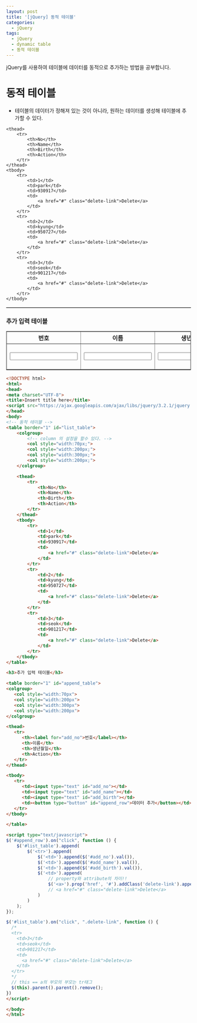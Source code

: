 ```yaml
---
layout: post
title: '[jQuery] 동적 테이블'
categories:
  - jQuery
tags:
  - jQuery
  - dynamic table
  - 동적 테이블
---
```



jQuery를 사용하여 테이블에 데이터를 동적으로 추가하는 방법을 공부합니다.



# 동적 테이블

- 테이블의 데이터가 정해져 있는 것이 아니라, 원하는 데이터를 생성해 테이블에 추가할 수 있다.


<div class="example">
<table border="1" id="list_table">
	<colgroup>
		<!-- column 의 설정을 할수 있다. -->
		<col style="width:50px;">
		<col style="width:60px;">
		<col style="width:80px;">
		<col style="width:50px;">
	</colgroup>

	<thead>
		<tr>
			<th>No</th>
			<th>Name</th>
			<th>Birth</th>
			<th>Action</th>
		</tr>
	</thead>
	<tbody>
		<tr>
			<td>1</td>
			<td>park</td>
			<td>930917</td>
			<td>
				<a href="#" class="delete-link">Delete</a>
			</td>
		</tr>
		<tr>
			<td>2</td>
			<td>kyung</td>
			<td>950727</td>
			<td>
				<a href="#" class="delete-link">Delete</a>
			</td>
		</tr>
		<tr>
			<td>3</td>
			<td>seok</td>
			<td>901217</td>
			<td>
				<a href="#" class="delete-link">Delete</a>
			</td>
		</tr>
	</tbody>
</table>

<h3>추가 입력 테이블</h3>

<table border="1" id="append_table">
<colgroup>
   <col style="width:70px">
   <col style="width:200px">
   <col style="width:300px">
   <col style="width:200px">
</colgroup>

<thead>
   <tr>
      <th><label for="add_no">번호</label></th>
      <th>이름</th>
      <th>생년월일</th>
      <th>Action</th>
   </tr>
</thead>

<tbody>
   <tr>
      <td><input type="text" id="add_no"></td>
      <td><input type="text" id="add_name"></td>
      <td><input type="text" id="add_birth"></td>
      <td><button type="button" id="append_row">데이터 추가</button></td>
   </tr>
</tbody>

</table>

<script type="text/javascript">
$('#append_row').on("click", function () {
	$('#list_table').append(
		$('<tr>').append(
			$('<td>').append($('#add_no').val()),
			$('<td>').append($('#add_name').val()),
			$('<td>').append($('#add_birth').val()),
			$('<td>').append(
				// property와 attribute의 차이!!
				$('<a>').prop('href', '#').addClass('delete-link').append('Delete')
				// <a href="#" class="delete-link">Delete</a>
			)
		)
	);
});

$('#list_table').on("click", ".delete-link", function () {
  // this == a의 부모의 부모는 tr태그
  $(this).parent().parent().remove();
})
</script>
</div>

```html
<!DOCTYPE html>
<html>
<head>
<meta charset="UTF-8">
<title>Insert title here</title>
<script src="https://ajax.googleapis.com/ajax/libs/jquery/3.2.1/jquery.min.js"></script>
</head>
<body>
<!-- 동적 테이블 -->
<table border="1" id="list_table">
	<colgroup>
		<!-- column 의 설정을 할수 있다. -->
		<col style="width:70px;">
		<col style="width:200px;">
		<col style="width:300px;">
		<col style="width:200px;">
	</colgroup>

	<thead>
		<tr>
			<th>No</th>
			<th>Name</th>
			<th>Birth</th>
			<th>Action</th>
		</tr>
	</thead>
	<tbody>
		<tr>
			<td>1</td>
			<td>park</td>
			<td>930917</td>
			<td>
				<a href="#" class="delete-link">Delete</a>
			</td>
		</tr>
		<tr>
			<td>2</td>
			<td>kyung</td>
			<td>950727</td>
			<td>
				<a href="#" class="delete-link">Delete</a>
			</td>
		</tr>
		<tr>
			<td>3</td>
			<td>seok</td>
			<td>901217</td>
			<td>
				<a href="#" class="delete-link">Delete</a>
			</td>
		</tr>
	</tbody>
</table>

<h3>추가 입력 테이블</h3>

<table border="1" id="append_table">
<colgroup>
   <col style="width:70px">
   <col style="width:200px">
   <col style="width:300px">
   <col style="width:200px">
</colgroup>

<thead>
   <tr>
      <th><label for="add_no">번호</label></th>
      <th>이름</th>
      <th>생년월일</th>
      <th>Action</th>
   </tr>
</thead>

<tbody>
   <tr>
      <td><input type="text" id="add_no"></td>
      <td><input type="text" id="add_name"></td>
      <td><input type="text" id="add_birth"></td>
      <td><button type="button" id="append_row">데이터 추가</button></td>
   </tr>
</tbody>

</table>

<script type="text/javascript">
$('#append_row').on("click", function () {
	$('#list_table').append(
		$('<tr>').append(
			$('<td>').append($('#add_no').val()),
			$('<td>').append($('#add_name').val()),
			$('<td>').append($('#add_birth').val()),
			$('<td>').append(
				// property와 attribute의 차이!!
				$('<a>').prop('href', '#').addClass('delete-link').append('Delete')
				// <a href="#" class="delete-link">Delete</a>
			)
		)
	);
});

$('#list_table').on("click", ".delete-link", function () {
  /*
  <tr>
    <td>3</td>
    <td>seok</td>
    <td>901217</td>
    <td>
      <a href="#" class="delete-link">Delete</a>
    </td>
  </tr>
  */
  // this == a의 부모의 부모는 tr태그
  $(this).parent().parent().remove();
})
</script>

</body>
</html>
```
